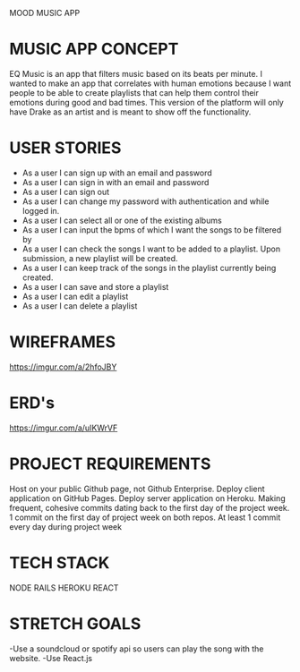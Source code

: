 MOOD MUSIC APP


MUSIC APP CONCEPT
===
EQ Music is an app that filters music based on its beats per minute. I wanted to make an app that correlates with human emotions because I want people to be able to create playlists that can help them control their emotions during good and bad times. This version of the platform will only have Drake as an artist and is meant to show off the functionality.


USER STORIES
===
- As a user I can sign up with an email and password
- As a user I can sign in with an email and password
- As a user I can sign out
- As a user I can change my password with authentication and while logged in.
- As a user I can select all or one of the existing albums
- As a user I can input the bpms of which I want the songs to be filtered by
- As a user I can check the songs I want to be added to a playlist. Upon submission, a new playlist will be created.
- As a user I can keep track of the songs in the playlist currently being created.
- As a user I can save and store a playlist
- As a user I can edit a playlist
- As a user I can delete a playlist


WIREFRAMES
===
https://imgur.com/a/2hfoJBY

ERD's
===
https://imgur.com/a/uIKWrVF

PROJECT REQUIREMENTS
===
Host on your public Github page, not Github Enterprise.
Deploy client application on GitHub Pages.
Deploy server application on Heroku.
Making frequent, cohesive commits dating back to the first day of the project week.
1 commit on the first day of project week on both repos.
At least 1 commit every day during project week 


TECH STACK
===
NODE
RAILS
HEROKU
REACT

STRETCH GOALS
===
-Use a soundcloud or spotify api so users can play the song with the website.
-Use React.js
